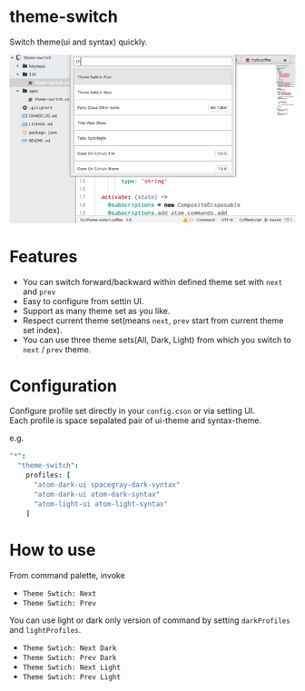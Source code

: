 # theme-switch

Switch theme(ui and syntax) quickly.

![gif](https://raw.githubusercontent.com/t9md/t9md/2391f495870160c16ee560e0ee5dc913f0df74d4/img/atom-theme-switch.gif)

# Features

* You can switch forward/backward within defined theme set with `next` and `prev`
* Easy to configure from settin UI.
* Support as many theme set as you like.
* Respect current theme set(means `next`, `prev` start from current theme set index).
* You can use three theme sets(All, Dark, Light) from which you switch to `next` / `prev` theme.

# Configuration

Configure profile set directly in your `config.cson` or via setting UI.  
Each profile is space sepalated pair of ui-theme and syntax-theme.

e.g.

```coffeescript
"*":
  "theme-switch":
    profiles: [
      "atom-dark-ui spacegray-dark-syntax"
      "atom-dark-ui atom-dark-syntax"
      "atom-light-ui atom-light-syntax"
    ]
```

# How to use

From command palette, invoke
* `Theme Swtich: Next`
* `Theme Swtich: Prev`

You can use light or dark only version of command by setting `darkProfiles` and `lightProfiles`.

* `Theme Swtich: Next Dark`
* `Theme Swtich: Prev Dark`
* `Theme Swtich: Next Light`
* `Theme Swtich: Prev Light`
